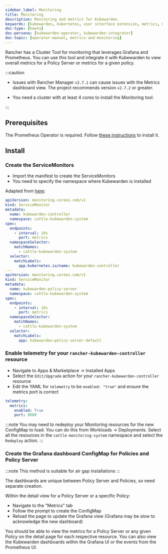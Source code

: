 ```yaml
---
sidebar_label: Monitoring
title: Monitoring
description: Monitoring and metrics for Kubewarden.
keywords: [kubewarden, kubernetes, user interface extension, metrics, monitoring]
doc-type: [howto]
doc-persona: [kubewarden-operator, kubewarden-integrator]
doc-topic: [operator-manual, metrics-and-monitoring]
---
```


<head>
  <link rel="canonical" href="https://docs.kubewarden.io/howtos/ui-extension/metrics"/>
</head>

Rancher has a Cluster Tool for monitoring that leverages Grafana and Prometheus.
You can use this tool and integrate it with Kubewarden to view overall metrics for a Policy Server or metrics for a given policy.

:::caution

- Issues with Rancher Manager `v2.7.1` can cause issues with the Metrics dashboard view. The project recommends version `v2.7.2` or greater.

- You need a cluster with at least 4 cores to install the Monitoring tool.

:::

## Prerequisites

The Prometheus Operator is required.
Follow [these instructions](../telemetry/30-metrics-qs.md#install-prometheus) to install it.

## Install

### Create the ServiceMonitors

- Import the manifest to create the ServiceMonitors
- You need to specify the namespace where Kubewarden is installed

Adapted from [here](../telemetry/30-metrics-qs.md):

```yaml
apiVersion: monitoring.coreos.com/v1
kind: ServiceMonitor
metadata:
  name: kubewarden-controller
  namespace: cattle-kubewarden-system
spec:
  endpoints:
    - interval: 10s 
      port: metrics
  namespaceSelector:
    matchNames:
      - cattle-kubewarden-system
  selector:
    matchLabels:
      app.kubernetes.io/name: kubewarden-controller
---
apiVersion: monitoring.coreos.com/v1
kind: ServiceMonitor
metadata:
  name: kubewarden-policy-server
  namespace: cattle-kubewarden-system
spec:
  endpoints:
    - interval: 10s
      port: metrics
  namespaceSelector:
    matchNames:
      - cattle-kubewarden-system
  selector:
    matchLabels:
      app: kubewarden-policy-server-default
```

### Enable telemetry for your `rancher-kubewarden-controller` resource

- Navigate to Apps & Marketplace → Installed Apps
- Select the `Edit/Upgrade` action for your `rancher-kubewarden-controller` resource
- Edit the YAML for `telemetry` to be `enabled: "true"` and ensure the metrics port is correct

```yml
telemetry:
  metrics:
    enabled: True
    port: 8080
```

:::note
You may need to redeploy your Monitoring resources for the new ConfigMap to load.
You can do this from Workloads → Deployments.
Select all the resources in the `cattle-monitoring-system` namespace and select the `Redeploy` action.
:::

### Create the Grafana dashboard ConfigMap for Policies and Policy Server

:::note
This method is suitable for air gap installations
:::

The dashboards are unique between Policy Server and Policies,
so need separate creation.

Within the detail view for a Policy Server or a specific Policy:

- Navigate to the "Metrics" tab
- Follow the prompt to create the ConfigMap
- Reload the page to update the Grafana view (Grafana may be slow to acknowledge the new dashboard)

You should be able to view the metrics for a Policy Server or any given Policy on the detail page for each respective resource.
You can also view the Kubewarden dashboards within the Grafana UI or the events from the Prometheus UI.
